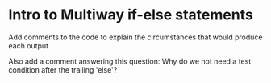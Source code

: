 # Intro to Multiway if-else statements

Add comments to the code to explain the circumstances that would produce each output

Also add a comment answering this question:
Why do we not need a test condition after the trailing 'else'?